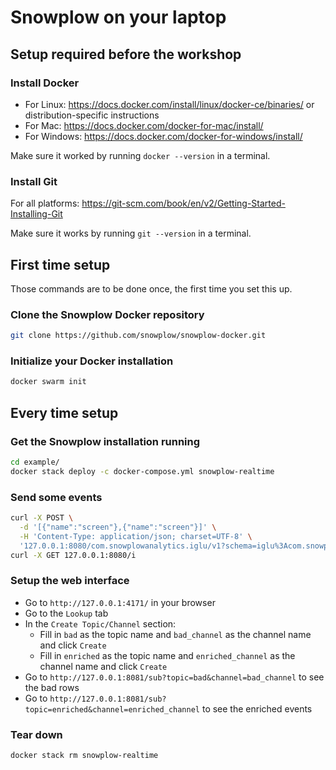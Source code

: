 # Snowplow on your laptop

## Setup required before the workshop

### Install Docker

- For Linux: https://docs.docker.com/install/linux/docker-ce/binaries/ or distribution-specific
instructions
- For Mac: https://docs.docker.com/docker-for-mac/install/
- For Windows: https://docs.docker.com/docker-for-windows/install/

Make sure it worked by running `docker --version` in a terminal.

### Install Git

For all platforms: https://git-scm.com/book/en/v2/Getting-Started-Installing-Git

Make sure it works by running `git --version` in a terminal.

## First time setup

Those commands are to be done once, the first time you set this up.

### Clone the Snowplow Docker repository

```bash
git clone https://github.com/snowplow/snowplow-docker.git
```

### Initialize your Docker installation

```bash
docker swarm init
```

## Every time setup

### Get the Snowplow installation running

```bash
cd example/
docker stack deploy -c docker-compose.yml snowplow-realtime
```

### Send some events

```bash
curl -X POST \
  -d '[{"name":"screen"},{"name":"screen"}]' \
  -H 'Content-Type: application/json; charset=UTF-8' \
  '127.0.0.1:8080/com.snowplowanalytics.iglu/v1?schema=iglu%3Acom.snowplowanalytics.snowplow%2Fscreen_view%2Fjsonschema%2F1-0-0'
curl -X GET 127.0.0.1:8080/i
```

### Setup the web interface

- Go to `http://127.0.0.1:4171/` in your browser
- Go to the `Lookup` tab
- In the `Create Topic/Channel` section:
  - Fill in `bad` as the topic name and `bad_channel` as the channel name and click `Create`
  - Fill in `enriched` as the topic name and `enriched_channel` as the channel name and click `Create`
- Go to `http://127.0.0.1:8081/sub?topic=bad&channel=bad_channel` to see the bad rows
- Go to `http://127.0.0.1:8081/sub?topic=enriched&channel=enriched_channel` to see the enriched
events

### Tear down

```bash
docker stack rm snowplow-realtime
```
